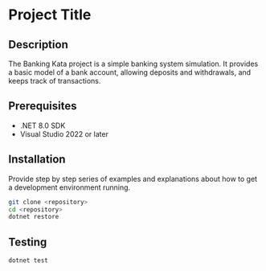 # Project Title

## Description

The Banking Kata project is a simple banking system simulation. It provides a basic model of a bank account, allowing deposits and withdrawals, and keeps track of transactions. 

## Prerequisites

- .NET 8.0 SDK
- Visual Studio 2022 or later

## Installation

Provide step by step series of examples and explanations about how to get a development environment running.

```bash
git clone <repository>
cd <repository>
dotnet restore
```

## Testing

```bash
dotnet test
```